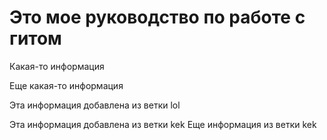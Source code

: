 # Это мое руководство по работе с гитом

Какая-то информация

Еще какая-то информация

Эта информация добавлена из ветки lol

Эта информация добавлена из ветки kek
Еще информация из ветки kek